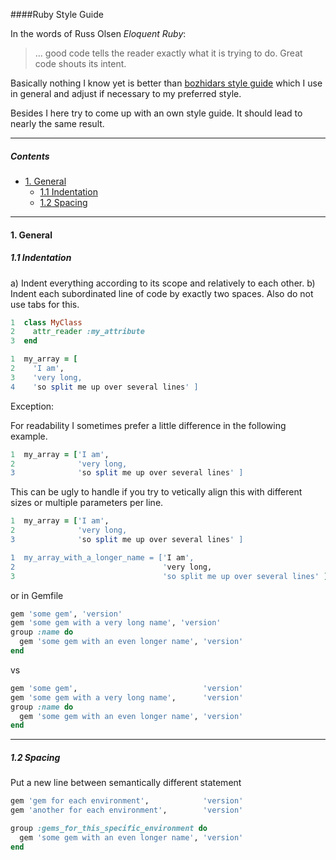 ####Ruby Style Guide

In the words of Russ Olsen *Eloquent Ruby*:
> ... good code tells the reader exactly what it is trying to do. Great code shouts its intent.

Basically nothing I know yet is better than [bozhidars style guide](https://github.com/bbatsov/ruby-style-guide) which I use in general and adjust if necessary to my preferred style.

Besides I here try to come up with an own style guide. It should lead to nearly the same result.

---

##### Contents
- [1. General](#1-general)
  - [1.1 Indentation](#11-indentation)
  - [1.2 Spacing](#12-spacing)

---

#### 1. General
##### 1.1 Indentation

a) Indent everything according to its scope and relatively to each other.
b) Indent each subordinated line of code by exactly two spaces. Also do not use tabs for this.

```ruby
1  class MyClass
2    attr_reader :my_attribute
3  end
```

```ruby
1  my_array = [
2    'I am',
3    'very long,
4    'so split me up over several lines' ]
```
Exception:

For readability I sometimes prefer a little difference in the following example.
```ruby
1  my_array = ['I am',
2              'very long,
3              'so split me up over several lines' ]
```
This can be ugly to handle if you try to vetically align this with different sizes or multiple parameters per line.
```ruby
1  my_array = ['I am',
2              'very long,
3              'so split me up over several lines' ]

1  my_array_with_a_longer_name = ['I am',
2                                 'very long,
3                                 'so split me up over several lines' ]

```
or in Gemfile
```ruby
gem 'some gem', 'version'
gem 'some gem with a very long name', 'version'
group :name do
  gem 'some gem with an even longer name', 'version'
end
```
vs
```ruby
gem 'some gem',                            'version'
gem 'some gem with a very long name',      'version'
group :name do
  gem 'some gem with an even longer name', 'version'
end
```

---

##### 1.2 Spacing

Put a new line between semantically different statement

```ruby
gem 'gem for each environment',            'version'
gem 'another for each environment',        'version'

group :gems_for_this_specific_environment do
  gem 'some gem with an even longer name', 'version'
end
```
